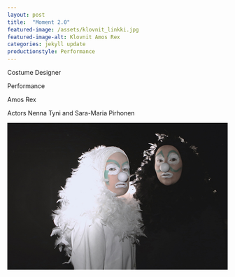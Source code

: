 ```yaml
---
layout: post
title:  "Moment 2.0"
featured-image: /assets/klovnit_linkki.jpg
featured-image-alt: Klovnit Amos Rex
categories: jekyll update
productionstyle: Performance
---
```

Costume Designer

Performance

Amos Rex

Actors Nenna Tyni and Sara-Maria Pirhonen

![alt text](/assets/klovnit_linkki.jpg)